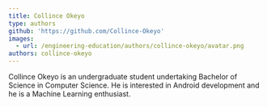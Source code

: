 ```yaml
---
title: Collince Okeyo
type: authors
github: 'https://github.com/Collince-Okeyo'
images:
  - url: /engineering-education/authors/collince-okeyo/avatar.png
authors: collince-okeyo
---
```

Collince Okeyo is an undergraduate student undertaking Bachelor of Science in Computer Science. He is interested in Android development and he is a Machine Learning enthusiast.
